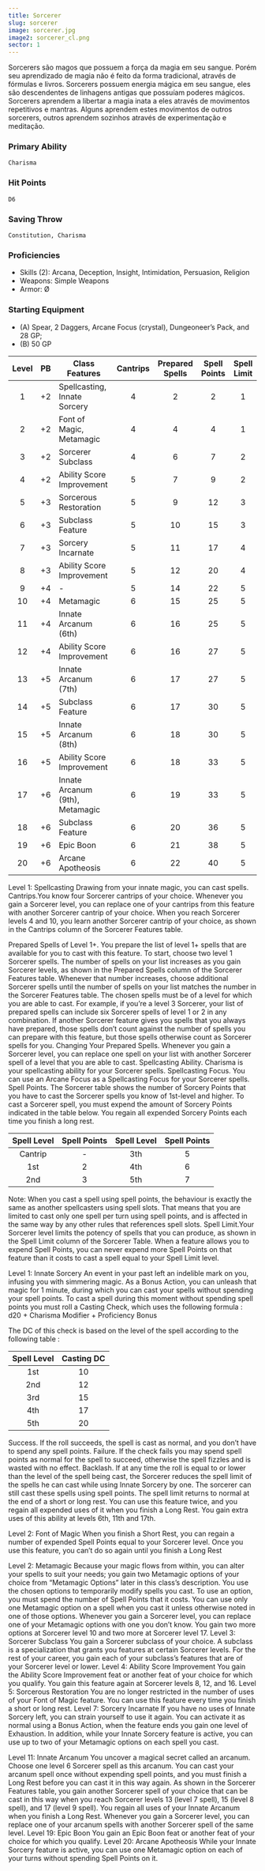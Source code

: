 ```yaml
---
title: Sorcerer
slug: sorcerer
image: sorcerer.jpg
image2: sorcerer_cl.png
sector: 1
---
```

Sorcerers são magos que possuem a força da magia em seu sangue. Porém seu aprendizado de magia não é feito da forma tradicional, através de fórmulas e livros. Sorcerers possuem energia mágica em seu sangue, eles são descendentes de linhagens antigas que possuíam poderes mágicos. Sorcerers aprendem a libertar a magia inata a eles através de movimentos repetitivos e mantras. Alguns aprendem estes movimentos de outros sorcerers, outros aprendem sozinhos através de experimentação e meditação.
<!-- ### -->
### Primary Ability
    Charisma
### Hit Points
    D6
### Saving Throw
    Constitution, Charisma
### Proficiencies
- Skills (2): Arcana, Deception, Insight, Intimidation, Persuasion, Religion
- Weapons: Simple Weapons
- Armor: &#x00D8;
### Starting Equipment
- (A) Spear, 2 Daggers, Arcane Focus (crystal), Dungeoneer’s Pack, and 28 GP; 
- (B) 50 GP
<!-- ### -->

| Level | PB   | Class Features                 | Cantrips | Prepared Spells | Spell Points | Spell Limit |
| :-----: | :----: | -------------------------------- | :--------: |:---------------: | :------------: | :----------: |
|  			1 		   |  			+2 		 |  			Spellcasting, Innate Sorcery 		 |  			4 		      |  			2 		             |  			2 		          |  			1 		         |
|  			2 		   |  			+2 		 |  			Font of Magic, Metamagic 		     |  			4 		      |  			4 		             |  			4 		          |  			1 		         |
|  			3 		   |  			+2 		 |  			Sorcerer Subclass 		            |  			4 		      |  			6 		             |  			7 		          |  			2 		         |
|  			4 		   |  			+2 		 |  			Ability Score Improvement 		    |  			5 		      |  			7 		             |  			9 		          |  			2 		         |
|  			5 		   |  			+3 		 |  			Sorcerous Restoration 		        |  			5 		      |  			9 		             |  			12 		         |  			3 		         |
|  			6 		   |  			+3 		 |  			Subclass Feature 		             |  			5 		      |  			10 		            |  			15 		         |  			3 		         |
|  			7 		   |  			+3 		 |  			Sorcery Incarnate 		            |  			5 		      |  			11 		            |  			17 		         |  			4 		         |
|  			8 		   |  			+3 		 |  			Ability Score Improvement 		    |  			5 		      |  			12 		            |  			20 		         |  			4 		         |
|  			9 		   |  			+4 		 |  			- 		                            |  			5 		      |  			14 		            |  			22 		         |  			5 		         |
|  			10 		  |  			+4 		 |  			Metamagic 		                    |  			6 		      |  			15 		            |  			25 		         |  			5 		         |
|  			11 		  |  			+4 		 |  			Innate Arcanum (6th) 		         |  			6 		      |  			16 		            |  			25 		         |  			5 		         |
|  			12 		  |  			+4 		 |  			Ability Score Improvement 		    |  			6 		      |  			16 		            |  			27 		         |  			5 		         |
|  			13 		  |  			+5 		 |  			Innate Arcanum (7th) 		         |  			6 		      |  			17 		            |  			27 		         |  			5 		         |
|  			14 		  |  			+5 		 |  			Subclass Feature 		             |  			6 		      |  			17 		            |  			30 		         |  			5 		         |
|  			15 		  |  			+5 		 |  			Innate Arcanum (8th) 		            |  			6 		      |  			18 		            |  			30 		         |  			5 		         |
|  			16 		  |  			+5 		 |  			Ability Score Improvement 		       |  			6 		      |  			18 		            |  			33 		         |  			5 		         |
|  			17 		  |  			+6 		 |  			Innate Arcanum (9th), 			Metamagic 		 |  			6 		      |  			19 		            |  			33 		         |  			5 		         |
|  			18 		  |  			+6 		 |  			Subclass Feature 		                |  			6 		      |  			20 		            |  			36 		         |  			5 		         |
|  			19 		  |  			+6 		 |  			Epic Boon 		                       |  			6 		      |  			21 		            |  			38 		         |  			5 		         |
|  			20 		  |  			+6 		 |  			Arcane Apotheosis 		               |  			6 		      |  			22 		            |  			40 		         |  			5 		         |
<!-- ### -->
Level 1: Spellcasting
Drawing from your innate magic, you can cast spells.
Cantrips.You know four Sorcerer cantrips of your choice. Whenever you gain a Sorcerer level, you can replace one of your cantrips from this feature with another Sorcerer cantrip of your choice.
When you reach Sorcerer levels 4 and 10, you learn another Sorcerer cantrip of your choice, as shown in the Cantrips column of the Sorcerer Features table.

Prepared Spells of Level 1+. You prepare the list of level 1+ spells that are available for you to cast with this feature. To start, choose two level 1 Sorcerer spells.
The number of spells on your list increases as you gain Sorcerer levels, as shown in the Prepared Spells column of the Sorcerer Features table. Whenever that number increases, choose additional Sorcerer spells until the number of spells on your list matches the number in the Sorcerer Features table. The chosen spells must be of a level for which you are able to cast. For example, if you’re a level 3 Sorcerer, your list of prepared spells can include six Sorcerer spells of level 1 or 2 in any combination.
If another Sorcerer feature gives you spells that you always have prepared, those spells don’t count against the number of spells you can prepare with this feature, but those spells otherwise count as Sorcerer spells for you.
Changing Your Prepared Spells. Whenever you gain a Sorcerer level, you can replace one spell on your list with another Sorcerer spell of a level that you are able to cast.
Spellcasting Ability. Charisma is your spellcasting ability for your Sorcerer spells.
Spellcasting Focus. You can use an Arcane Focus as a Spellcasting Focus for your Sorcerer spells.
Spell Points. The Sorcerer table shows the number of Sorcery Points that you have to cast the Sorcerer spells you know of 1st-level and higher. To cast a Sorcerer spell, you must expend the amount of Sorcery Points indicated in the table below. You regain all expended Sorcery Points each time you finish a long rest.

| Spell Level | Spell Points | Spell Level | Spell Points | 
| :---------: | :----------: | :----------: | :----------: | 
| Cantrip | - | 3th | 5 |
| 1st | 2 | 4th | 6 |
| 2nd | 3 | 5th | 7 |

Note: When you cast a spell using spell points, the behaviour is exactly the same as another spellcasters using spell slots. That means that you are limited to cast only one spell per turn using spell points, and is affected in the same way by any other rules that references spell slots. 
Spell Limit.Your Sorcerer level limits the potency of spells that you can produce, as shown in the Spell Limit column of the Sorcerer Table. When a feature allows you to expend Spell Points, you can never expend more Spell Points on that feature than it costs to cast a spell equal to your Spell Limit level.

Level 1: Innate Sorcery
	An event in your past left an indelible mark on you, infusing you with simmering magic. As a Bonus Action, you can unleash that magic for 1 minute, during which you can cast your spells without spending your spell points.
	To cast a spell during this moment without spending spell points you must roll a Casting Check, which uses the following formula :
	d20 + Charisma Modifier + Proficiency Bonus

The DC of this check is based on the level of the spell according to the following table : 

| Spell Level | Casting DC |
| :---------: | :--------: |
|     1st     |     10     |
|     2nd     |     12     |
|     3rd     |     15     |
|     4th     |     17     |
|     5th     |     20     |

Success. If the roll succeeds, the spell is cast as normal, and you don’t have to spend any spell points.
Failure. If the check fails you may spend spell points as normal for the spell to succeed, otherwise the spell fizzles and is wasted with no effect.
Backlash. If at any time the roll is equal to or lower than the level of the spell being cast, the Sorcerer reduces the spell limit of the spells he can cast while using Innate Sorcery by one. The sorcerer can still cast these spells using spell points. The spell limit returns to normal at the end of a short or long rest.
You can use this feature twice, and you regain all expended uses of it when you finish a Long Rest.
You gain extra uses of this ability at levels 6th, 11th and 17th.

Level 2: Font of Magic
When you finish a Short Rest, you can regain a number of expended Spell Points equal to your Sorcerer level. Once you use this feature, you can’t do so again until you finish a Long Rest

Level 2: Metamagic
Because your magic flows from within, you can alter your spells to suit your needs; you gain two Metamagic options of your choice from “Metamagic Options” later in this class’s description. You use the chosen options to temporarily modify spells you cast. To use an option, you must spend the number of Spell Points that it costs.
You can use only one Metamagic option on a spell when you cast it unless otherwise noted in one of those options.
Whenever you gain a Sorcerer level, you can replace one of your Metamagic options with one you don’t know. You gain two more options at Sorcerer level 10 and two more at Sorcerer level 17.
Level 3: Sorcerer Subclass
You gain a Sorcerer subclass of your choice. A subclass is a specialization that grants you features at certain Sorcerer levels. For the rest of your career, you gain each of your subclass’s features that are of your Sorcerer level or lower.
Level 4: Ability Score Improvement
You gain the Ability Score Improvement feat or another feat of your choice for which you qualify. You gain this feature again at Sorcerer levels 8, 12, and 16.
Level 5: Sorcerous Restoration
You are no longer restricted in the number of uses of your Font of Magic feature. You can use this feature every time you finish a short or long rest.
Level 7: Sorcery Incarnate
If you have no uses of Innate Sorcery left, you can strain yourself to use it again. You can activate it as normal using a Bonus Action, when the feature ends you gain one level of Exhaustion.
In addition, while your Innate Sorcery feature is active, you can use up to two of your Metamagic options on each spell you cast.

Level 11: Innate Arcanum
You uncover a magical secret called an arcanum. Choose one level 6 Sorcerer spell as this arcanum.
You can cast your arcanum spell once without expending spell points, and you must finish a Long Rest before you can cast it in this way again.
As shown in the Sorcerer Features table, you gain another Sorcerer spell of your choice that can be cast in this way when you reach Sorcerer levels 13 (level 7 spell), 15 (level 8 spell), and 17 (level 9 spell). You regain all uses of your Innate Arcanum when you finish a Long Rest.
Whenever you gain a Sorcerer level, you can replace one of your arcanum spells with another Sorcerer spell of the same level.
Level 19: Epic Boon
You gain an Epic Boon feat or another feat of your choice for which you qualify.
Level 20: Arcane Apotheosis
While your Innate Sorcery feature is active, you can use one Metamagic option on each of your turns without spending Spell Points on it.
